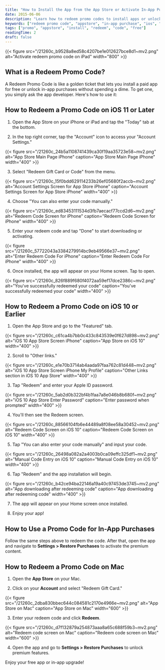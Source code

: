```yaml
---
title: "How to Install the App from the App Store or Activate In-App Purchase Using Redeem Promo Code"
date: 2015-06-06
description: "Learn how to redeem promo codes to install apps or unlock in-app purchases on iPhone, iPad, and Mac."
keywords: ["redeem promo code", "appstore", "in-app purchase", "ios", "mac", "free apps", "install apps", "promo"]
tags: ["promo", "appstore", "install", "redeem", "code", "free"]
readingTime: 2
draft: false
---
```


{{< figure src="/21260c_b9528a8ed58c4207be1e012627bce8d1~mv2.png" alt="Activate redeem promo code on iPad" width="800" >}}

## What is a Redeem Promo Code?

A Redeem Promo Code is like a golden ticket that lets you install a paid app for free or unlock in-app purchases without spending a dime. To get one, you simply ask the app developer. Here's how to use it:

## How to Redeem a Promo Code on iOS 11 or Later

1. Open the App Store on your iPhone or iPad and tap the "Today" tab at the bottom.

2. In the top right corner, tap the "Account" icon to access your "Account Settings."

{{< figure src="/21260c_24b5a1108741439ca30f19aa35723e58~mv2.png" alt="App Store Main Page iPhone" caption="App Store Main Page iPhone" width="400" >}}

3. Select "Redeem Gift Card or Code" from the menu.

{{< figure src="/21260c_15f0bdd629114233b26ef05680f2accb~mv2.png" alt="Account Settings Screen for App Store iPhone" caption="Account Settings Screen for App Store iPhone" width="400" >}}

4. Choose "You can also enter your code manually."

{{< figure src="/21260c_ed83453111534d3fb7aecacf77ccd2d6~mv2.png" alt="Redeem Code Screen for iPhone" caption="Redeem Code Screen for iPhone" width="400" >}}

5. Enter your redeem code and tap "Done" to start downloading or activating.

{{< figure src="/21260c_57722043a3384279914bc9eb49566e37~mv2.png" alt="Enter Redeem Code For iPhone" caption="Enter Redeem Code For iPhone" width="400" >}}

6. Once installed, the app will appear on your Home screen. Tap to open.

{{< figure src="/21260c_826f889f680f4072aa59ef17dce2386c~mv2.png" alt="You've successfully redeemed your code" caption="You've successfully redeemed your code" width="400" >}}

## How to Redeem a Promo Code on iOS 10 or Earlier

1. Open the App Store and go to the "Featured" tab.

{{< figure src="/21260c_c61ca4b7bb0c433c843539e0f627d898~mv2.png" alt="iOS 10 App Store Screen iPhone" caption="App Store on iOS 10" width="400" >}}

2. Scroll to "Other links."

{{< figure src="/21260c_e1e70b3714ab4aada97faa762c81d448~mv2.png" alt="iOS 10 App Store Screen iPhone My Profile" caption="Other Links section in iOS 10 App Store" width="400" >}}

3. Tap "Redeem" and enter your Apple ID password.

{{< figure src="/21260c_5ab2d0b322bf4b1faa7a8e046b8b680f~mv2.png" alt="iOS 10 App Store Enter Password" caption="Enter password when prompted" width="400" >}}

4. You'll then see the Redeem screen.

{{< figure src="/21260c_88566104fb6e44489a8f08ee58a30452~mv2.png" alt="Redeem Code Screen on iOS 10" caption="Redeem Code Screen on iOS 10" width="400" >}}

5. Tap "You can also enter your code manually" and input your code.

{{< figure src="/21260c_26498a082a2a4003b0ca09effc325df1~mv2.png" alt="Manual Code Entry on iOS 10" caption="Manual Code Entry on iOS 10" width="400" >}}

6. Tap "Redeem" and the app installation will begin.

{{< figure src="/21260c_b42ce94ba22146a19a40c97453de3745~mv2.png" alt="App downloading after redeeming code" caption="App downloading after redeeming code" width="400" >}}

7. The app will appear on your Home screen once installed.

8. Enjoy your app!

## How to Use a Promo Code for In-App Purchases

Follow the same steps above to redeem the code. After that, open the app and navigate to **Settings > Restore Purchases** to activate the premium content.

## How to Redeem a Promo Code on Mac

1. Open the **App Store** on your Mac.

2. Click on your **Account** and select "Redeem Gift Card."

{{< figure src="/21260c_2dba830bbec644c084581c2170e4966e~mv2.png" alt="App Store on Mac" caption="App Store on Mac" width="600" >}}

3. Enter your redeem code and click **Redeem**.

{{< figure src="/21260c_d7f132879a254873aaa8a65c688f59b3~mv2.png" alt="Redeem code screen on Mac" caption="Redeem code screen on Mac" width="600" >}}

4. Open the app and go to **Settings > Restore Purchases** to unlock premium features.

Enjoy your free app or in-app upgrade!
